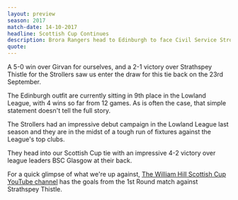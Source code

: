 ```yaml
---
layout: preview
season: 2017
match-date: 14-10-2017
headline: Scottish Cup Continues
description: Brora Rangers head to Edinburgh to face Civil Service Strollers in the 2nd Round of The William Hill Scottish Cup
quote:
---
```

A 5-0 win over Girvan for ourselves, and a 2-1 victory over Strathspey Thistle for the Strollers saw us enter the draw for this tie back on the 23rd September.

The Edinburgh outfit are currently sitting in 9th place in the Lowland League, with 4 wins so far from 12 games. As is often the case, that simple statement doesn't tell the full story.

The Strollers had an impressive debut campaign in the Lowland League last season and they are in the midst of a tough run of fixtures against the League's top clubs.

They head into our Scottish Cup tie with an impressive 4-2 victory over league leaders BSC Glasgow at their back.

For a quick glimpse of what we're up against, [The William Hill Scottish Cup YouTube channel](https://www.youtube.com/watch?v=SNnw1T7Ztq8) has the goals from the 1st Round match against Strathspey Thistle.
